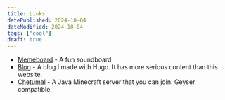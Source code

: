 ```yaml
---
title: Links
datePublished: 2024-10-04
dateModified: 2024-10-04
tags: ["cool"]
draft: true
---
```


- [Memeboard](https://memeboard.yamifrankc.com) - A fun soundboard
- [Blog](https://trigomijes.com) - A blog I made with Hugo. It has more serious content than this website.
- [Chetumal](http://chetumal.xyz) - A Java Minecraft server that you can join. Geyser compatible.

